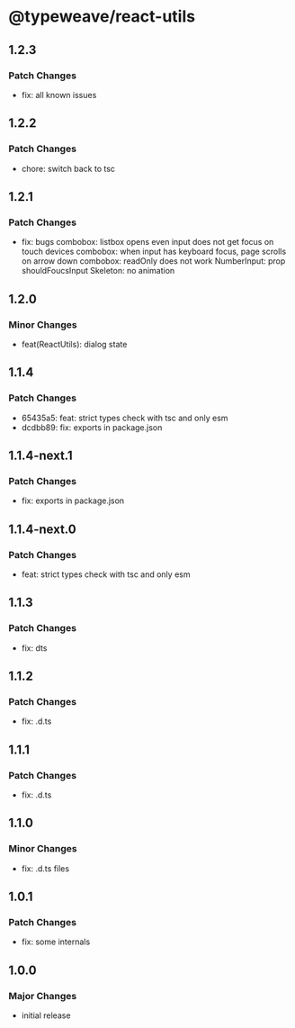 # @typeweave/react-utils

## 1.2.3

### Patch Changes

- fix: all known issues

## 1.2.2

### Patch Changes

- chore: switch back to tsc

## 1.2.1

### Patch Changes

- fix: bugs
  combobox: listbox opens even input does not get focus on touch devices
  combobox: when input has keyboard focus, page scrolls on arrow down
  combobox: readOnly does not work
  NumberInput: prop shouldFoucsInput
  Skeleton: no animation

## 1.2.0

### Minor Changes

- feat(ReactUtils): dialog state

## 1.1.4

### Patch Changes

- 65435a5: feat: strict types check with tsc and only esm
- dcdbb89: fix: exports in package.json

## 1.1.4-next.1

### Patch Changes

- fix: exports in package.json

## 1.1.4-next.0

### Patch Changes

- feat: strict types check with tsc and only esm

## 1.1.3

### Patch Changes

- fix: dts

## 1.1.2

### Patch Changes

- fix: .d.ts

## 1.1.1

### Patch Changes

- fix: .d.ts

## 1.1.0

### Minor Changes

- fix: .d.ts files

## 1.0.1

### Patch Changes

- fix: some internals

## 1.0.0

### Major Changes

- initial release
